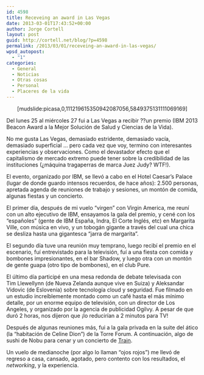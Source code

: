 ```yaml
---
id: 4598
title: Receveing an award in Las Vegas
date: 2013-03-01T17:43:52+00:00
author: Jorge Cortell
layout: post
guid: http://cortell.net/blog/?p=4598
permalink: /2013/03/01/receveing-an-award-in-las-vegas/
wpsd_autopost:
  - "1"
categories:
  - General
  - Noticias
  - Otras cosas
  - Personal
  - Placeres de la vida
---
```

<p style="text-align: center">
  [mudslide:picasa,0,111219615350942087056,5849375131111069169]
</p>

Del lunes 25 al miércoles 27 fui a Las Vegas a recibir ??un premio (IBM 2013 Beacon Award a la Mejor Solución de Salud y Ciencias de la Vida).

No me gusta Las Vegas, demasiado estridente, demasiado vacía, demasiado superficial &#8230; pero cada vez que voy, termino con interesantes experiencias y observaciones. Como el devastador efecto que el capitalismo de mercado extremo puede tener sobre la credibilidad de las instituciones (¿máquina tragaperras de marca Juez Judy? WTF!).

El evento, organizado por IBM, se llevó a cabo en el Hotel Caesar&#8217;s Palace (lugar de donde guardo intensos recuerdos, de hace años): 2.500 personas, apretada agenda de reuniones de trabajo y sesiones, un montón de comida, algunas fiestas y un concierto.

El primer día, después de mi vuelo &#8220;virgen&#8221; con Virgin America, me reuní con un alto ejecutivo de IBM, ensayamos la gala del premio, y cené con los &#8220;españoles&#8221; (gente de IBM España, Indra, El Corte Inglés, etc) en Margarita Ville, con música en vivo, y un tobogán gigante a través del cual una chica se desliza hasta una gigantesca &#8220;jarra de margarita&#8221;.

El segundo día tuve una reunión muy temprano, luego recibí el premio en el escenario, fuí entrevistado para la televisión, fuí a una fiesta con comida y bombones impresionantes, en el bar Shadow, y luego otra con un montón de gente guapa (otro tipo de bombones), en el club Pure.

El último día participé en una mesa redonda de debate televisada con Tim Llewellynn (de Nueva Zelanda aunque vive en Suiza) y Aleksandar Vidovic (de Eslovenia) sobre tecnología cloud y seguridad. Fue filmado en un estudio increíblemente montado como un café hasta el más mínimo detalle, por un enorme equipo de televisión, con un director de Los Angeles, y organizado por la agencia de publicidad Ogilvy. A pesar de que duró 2 horas, nos dijeron que ¡lo reducirían a 2 minutos para TV!

Después de algunas reuniones más, fui a la gala privada en la suite del ático (la &#8220;habitación de Celine Dion&#8221;) de la Torre Forum. A continuación, algo de sushi de Nobu para cenar y un concierto de <a title="http://www.trainline.com/" href="http://www.trainline.com/" target="_blank">Train</a>.

Un vuelo de medianoche (por algo lo llaman &#8220;ojos rojos&#8221;) me llevó de regreso a casa, cansado, agotado, pero contento con los resultados, el _networking_, y la experiencia.